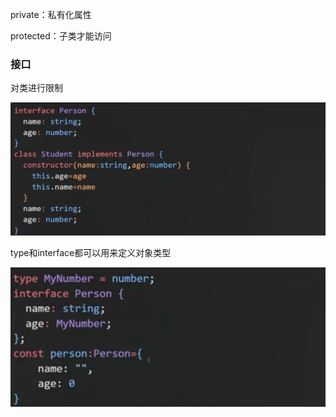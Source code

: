 private：私有化属性

protected：子类才能访问

### 接口

对类进行限制

![image-20231203202202831](img/image-20231203202202831.png)

type和interface都可以用来定义对象类型

![image-20231203202409424](img/image-20231203202409424.png)
